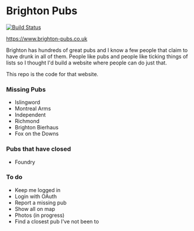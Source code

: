 # Brighton Pubs
[![Build Status](https://travis-ci.org/Louisblack/brightonpubs.beer.svg?branch=master)](https://travis-ci.org/Louisblack/brightonpubs.beer)

https://www.brighton-pubs.co.uk

Brighton has hundreds of great pubs and I know a few people that claim to have drunk
in all of them. People like pubs and people like ticking things of lists so I thought
I'd build a website where people can do just that.

This repo is the code for that website.  


### Missing Pubs
* Islingword
* Montreal Arms
* Independent
* Richmond
* Brighton Bierhaus
* Fox on the Downs

### Pubs that have closed
* Foundry

### To do
* Keep me logged in
* Login with OAuth
* Report a missing pub
* Show all on map
* Photos (in progress)
* Find a closest pub I've not been to


